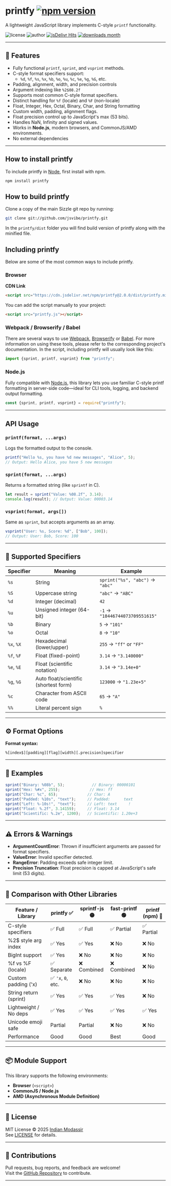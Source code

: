 # printfy [![npm version](https://img.shields.io/npm/v/printfy?style=flat-square)](https://www.npmjs.com/package/printfy)

A lightweight JavaScript library implements C-style `printf` functionality.

![license](https://img.shields.io/github/license/jsvibe/printfy?style=flat-square&color=blue)
![author](https://img.shields.io/badge/Author-Indian%20Modassir-blue?style=flat-square)
[![jsDelivr Hits](https://img.shields.io/jsdelivr/npm/hm/printfy?style=flat-square)](https://www.jsdelivr.com/package/npm/printfy)
[![downloads month](https://img.shields.io/npm/dm/printfy?style=flat-square)](https://www.npmjs.com/package/printfy)

---

## 🌟 Features

- Fully functional `printf`, `sprint`, and `vsprint` methods.
- C-style format specifiers support:
  - `%d`, `%f`, `%s`, `%x`, `%b`, `%o`, `%u`, `%c`, `%e`, `%g`, `%G`, etc.
-  Padding, alignment, width, and precision controls
- Argument indexing like `%2$08.2f`
- Supports most common C-style format specifiers.
- Distinct handling for `%f` (locale) and `%F` (non-locale)
- Float, Integer, Hex, Octal, Binary, Char, and String formatting
- Custom width, padding, alignment flags.
- Float precision control up to JavaScript's max (53 bits).
- Handles NaN, Infinity and signed values.
- Works in **Node.js**, modern browsers, and CommonJS/AMD environments.
- No external dependencies

---

## How to install printfy
To include printfy in [Node](https://nodejs.org/), first install with npm.

```bash
npm install printfy
```

## How to build printfy
Clone a copy of the main Sizzle git repo by running:

```bash
git clone git://github.com/jsvibe/printfy.git
```

In the `printfy/dist` folder you will find build version of printfy along with the minified file.

## Including printfy
Below are some of the most common ways to include printfy.

### Browser

**CDN Link**

```html
<script src="https://cdn.jsdelivr.net/npm/printfy@2.0.0/dist/printfy.min.js"></script>
```

You can add the script manually to your project:

```html
<script src="printfy.js"></script>
```

### Webpack / Browserify / Babel
There are several ways to use [Webpack](https://webpack.js.org/), [Browserify](http://browserify.org/) or [Babel](https://babeljs.io/). For more information on using these tools, please refer to the corresponding project's documentation. In the script, including printfy will usually look like this:

```js
import {sprint, printf, vsprint} from "printfy";
```

### Node.js

Fully compatible with [Node.js](https://nodejs.org/), this library lets you use familiar C-style printf formatting in server-side code—ideal for CLI tools, logging, and backend output formatting.

```js
const {sprint, printf, vsprint} = require("printfy");
```

---

## API Usage

### `printf(format, ...args)`
Logs the formatted output to the console.

```js
printf("Hello %s, you have %d new messages", "Alice", 5);
// Output: Hello Alice, you have 5 new messages
```

### `sprint(format, ...args)`
Returns a formatted string (like `sprintf` in C).

```js
let result = sprint("Value: %08.2f", 3.14);
console.log(result); // Output: Value: 00003.14
```

### `vsprint(format, args[])`
Same as `sprint`, but accepts arguments as an array.

```js
vsprint("User: %s, Score: %d", ["Bob", 100]);
// Output: User: Bob, Score: 100
```

---

## 🔢 Supported Specifiers

| Specifier | Meaning                               | Example                         |
|-----------|---------------------------------------|---------------------------------|
| `%s`      | String                                | `sprint("%s", "abc")` → `"abc"` |
| `%S`      | Uppercase string                      | `"abc"` → `"ABC"`               |
| `%d`      | Integer (decimal)                     | `42`                            |
| `%u`      | Unsigned integer (64-bit)             | `-1` → `"18446744073709551615"` |
| `%b`      | Binary                                | `5` → `"101"`                   |
| `%o`      | Octal                                 | `8` → `"10"`                    |
| `%x`, `%X`| Hexadecimal (lower/upper)             | `255` → `"ff"` or `"FF"`        |
| `%f`, `%F`| Float (fixed-point)                   | `3.14` → `"3.140000"`           |
| `%e`, `%E`| Float (scientific notation)           | `3.14` → `"3.14e+0"`            |
| `%g`, `%G`| Auto float/scientific (shortest form) | `123000` → `"1.23e+5"`          |
| `%c`      | Character from ASCII code             | `65` → `"A"`                    |
| `%%`      | Literal percent sign                  | `%`                             |

---

## ⚙️ Format Options

**Format syntax:**

```
%[index$][padding][flag][width][.precision]specifier
```

---

## 🧪 Examples

```js
sprint("Binary: %08b", 5);            // Binary: 00000101
sprint("Hex: %#x", 255);             // Hex: ff
sprint("Char: %c", 65);             // Char: A
sprint("Padded: %10s", "text");     // Padded:      text
sprint("Left: %-10s!", "text");     // Left: text     !
sprint("Float: %.2f", 3.14159);     // Float: 3.14
sprint("Scientific: %.2e", 1200);   // Scientific: 1.20e+3
```

---

## ⚠️ Errors & Warnings

- **ArgumentCountError**: Thrown if insufficient arguments are passed for format specifiers.
- **ValueError**: Invalid specifier detected.
- **RangeError**: Padding exceeds safe integer limit.
- **Precision Truncation**: Float precision is capped at JavaScript's safe limit (53 digits).

---

## 🔄 Comparison with Other Libraries

| Feature / Library      | printfy ✅         | sprintf-js 🟡 | fast-printf 🟢 | printf (npm) 🔵    |
| ---------------------- | ------------------ | ------------- | -------------- | -------------------- |
| C-style specifiers     | ✅ Full            | ✅ Full        | ✅ Partial      | ✅ Partial       |
| %2\$ style arg index   | ✅ Yes             | ✅ Yes         | ❌ No           | ❌ No            |
| BigInt support         | ✅ Yes             | ❌ No          | ❌ No           | ❌ No            |
| %f vs %F (locale)      | ✅ Separate        | ❌ Combined    | ❌ Combined     | ❌ No            |
| Custom padding ('x)    | ✅ `'x`, `0`, etc. | ❌ No          | ❌ No           | ❌ No            |
| String return (sprint) | ✅ Yes             | ✅ Yes         | ✅ Yes          | ❌ No            |
| Lightweight / No deps  | ✅ Yes             | ✅ Yes         | ✅ Yes          | ✅ Yes           |
| Unicode emoji safe     | Partial            | Partial         | ❌ No           | ❌ No            |
| Performance            | Good               | Good            | Best             | Good             |

---

## 📦 Module Support

This library supports the following environments:

- **Browser** (`<script>`)
- **CommonJS / Node.js**
- **AMD (Asynchronous Module Definition)**

---

## 🔐 License

MIT License © 2025 [Indian Modassir](https://github.com/indianmodassir)  
See [LICENSE](LICENSE) for details.

---

## 🙌 Contributions

Pull requests, bug reports, and feedback are welcome!  
Visit the [GitHub Repository](https://github.com/jsvibe/printfy) to contribute.

---